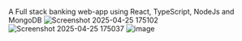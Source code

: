 A Full stack banking web-app using React, TypeScript, NodeJs and MongoDB
![Screenshot 2025-04-25 175102](https://github.com/user-attachments/assets/ab5dff42-5f66-4d08-a55f-a0fd5b9f16a7)
![Screenshot 2025-04-25 175037](https://github.com/user-attachments/assets/c8826921-727b-4c5d-91ce-b8a35817cb5c)
![image](https://github.com/user-attachments/assets/9bb96ad5-d73b-4e1f-97c5-d306386a6a13)


